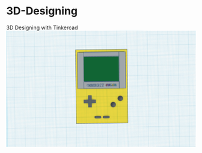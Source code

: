 # 3D-Designing
3D Designing with Tinkercad
![Surprising Hillar-Jarv](Surprising%20Hillar-Jarv.png)

